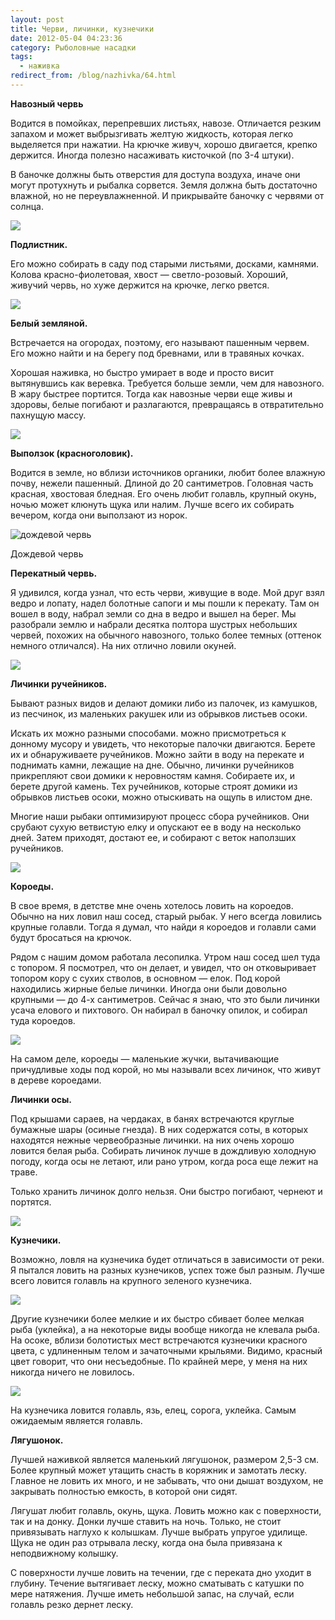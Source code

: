 ```yaml
---
layout: post
title: Черви, личинки, кузнечики
date: 2012-05-04 04:23:36
category: Рыболовные насадки
tags:
  - наживка
redirect_from: /blog/nazhivka/64.html
---
```

**Навозный червь**

Водится в помойках, перепревших листьях, навозе. Отличается резким
запахом и может выбрызгивать желтую жидкость, которая легко выделяется
при нажатии. На крючке живуч, хорошо двигается, крепко держится. Иногда
полезно насаживать кисточкой (по 3-4 штуки).

В баночке должны быть отверстия для доступа воздуха, иначе они могут
протухнуть и рыбалка сорвется. Земля должна быть достаточно влажной, но
не переувлажненной. И прикрывайте баночку с червями от солнца.

![](http://fishingguru.ru/uploads/images/00/00/01/2012/08/05/71ea61.jpg)

**Подлистник.**

Его можно собирать в саду под старыми листьями, досками, камнями. Колова
красно-фиолетовая, хвост — светло-розовый. Хороший, живучий червь, но
хуже держится на крючке, легко рвется.

![](http://fishingguru.ru/uploads/images/00/00/01/2012/05/27/2da432.jpg)

**Белый земляной.**

Встречается на огородах, поэтому, его называют пашенным червем. Его
можно найти и на берегу под бревнами, или в травяных кочках.

Хорошая наживка, но быстро умирает в воде и просто висит вытянувшись как
веревка. Требуется больше земли, чем для навозного. В жару быстрее
портится. Тогда как навозные черви еще живы и здоровы, белые погибают и
разлагаются, превращаясь в отвратительно пахнущую массу.

![](http://fishingguru.ru/uploads/images/00/00/01/2012/05/27/842918.jpg)

**Выползок (красноголовик).**

Водится в земле, но вблизи источников органики, любит более влажную
почву, нежели пашенный. Длиной до 20 сантиметров. Головная часть
красная, хвостовая бледная. Его очень любит голавль, крупный окунь,
ночью может клюнуть щука или налим. Лучше всего их собирать вечером,
когда они выползают из норок.

![дождевой
червь](http://fishingguru.ru/uploads/images/00/00/01/2013/11/28/84cde9ec4c.jpg)

Дождевой червь

**Перекатный червь.**

Я удивился, когда узнал, что есть черви, живущие в воде. Мой друг взял
ведро и лопату, надел болотные сапоги и мы пошли к перекату. Там он
вошел в воду, набрал земли со дна в ведро и вышел на берег. Мы разобрали
землю и набрали десятка полтора шустрых небольших червей, похожих на
обычного навозного, только более темных (оттенок немного отличался). На
них отлично ловили окуней.

![](http://fishingguru.ru/uploads/images/00/00/01/2012/08/05/783511.jpg)

**Личинки ручейников.**

Бывают разных видов и делают домики либо из палочек, из камушков, из
песчинок, из маленьких ракушек или из обрывков листьев осоки.

Искать их можно разными способами. можно присмотреться к донному мусору
и увидеть, что некоторые палочки двигаются. Берете их и обнаруживаете
ручейников. Можно зайти в воду на перекате и поднимать камни, лежащие на
дне. Обычно, личинки ручейников прикрепляют свои домики к неровностям
камня. Собираете их, и берете другой камень. Тех ручейников, которые
строят домики из обрывков листьев осоки, можно отыскивать на ощупь в
илистом дне.

Многие наши рыбаки оптимизируют процесс сбора ручейников. Они срубают
сухую ветвистую елку и опускают ее в воду на несколько дней. Затем
приходят, достают ее, и собирают с веток наползших ручейников.

![](http://fishingguru.ru/uploads/images/00/00/01/2012/08/05/bc62b6.jpg)

**Короеды.**

В свое время, в детстве мне очень хотелось ловить на короедов. Обычно на
них ловил наш сосед, старый рыбак. У него всегда ловились крупные
голавли. Тогда я думал, что найди я короедов и голавли сами будут
бросаться на крючок.

Рядом с нашим домом работала лесопилка. Утром наш сосед шел туда с
топором. Я посмотрел, что он делает, и увидел, что он отковыривает
топором кору с сухих стволов, в основном — елок. Под корой находились
жирные белые личинки. Иногда они были довольно крупными — до 4-х
сантиметров. Сейчас я знаю, что это были личинки усача елового и
пихтового. Он набирал в баночку опилок, и собирал туда короедов.

![](http://fishingguru.ru/uploads/images/00/00/01/2012/05/05/9de0e4.jpg)

На самом деле, короеды — маленькие жучки, вытачивающие причудливые ходы
под корой, но мы называли всех личинок, что живут в дереве короедами.

**Личинки осы.**

Под крышами сараев, на чердаках, в банях встречаются круглые бумажные
шары (осиные гнезда). В них содержатся соты, в которых находятся нежные
червеобразные личинки. на них очень хорошо ловится белая рыба. Собирать
личинок лучше в дождливую холодную погоду, когда осы не летают, или рано
утром, когда роса еще лежит на траве.

Только хранить личинок долго нельзя. Они быстро погибают, чернеют и
портятся.

![](http://fishingguru.ru/uploads/images/00/00/01/2012/08/05/f40262.jpg)

**Кузнечики.**

Возможно, ловля на кузнечика будет отличаться в зависимости от реки. Я
пытался ловить на разных кузнечиков, успех тоже был разным. Лучше всего
ловится голавль на крупного зеленого кузнечика.

![](http://fishingguru.ru/uploads/images/00/00/01/2012/05/19/a94c0c.jpg)

Другие кузнечики более мелкие и их быстро сбивает более мелкая рыба
(уклейка), а на некоторые виды вообще никогда не клевала рыба. На осоке,
вблизи болотистых мест встречаются кузнечики красного цвета, с
удлиненным телом и зачаточными крыльями. Видимо, красный цвет говорит,
что они несъедобные. По крайней мере, у меня на них никогда ничего не
ловилось.

![](http://fishingguru.ru/uploads/images/00/00/01/2013/11/28/fd2068ce98.jpg)

На кузнечика ловится голавль, язь, елец, сорога, уклейка. Самым
ожидаемым является голавль.

**Лягушонок.**

Лучшей наживкой является маленький лягушонок, размером 2,5-3 см. Более
крупный может утащить снасть в коряжник и замотать леску. Главное не
ловить их много, и не забывать, что они дышат воздухом, не закрывать
полностью емкость, в которой они сидят.

Лягушат любит голавль, окунь, щука. Ловить можно как с поверхности, так
и на донку. Донки лучше ставить на ночь. Только, не стоит привязывать
наглухо к колышкам. Лучше выбрать упругое удилище. Щука не один раз
отрывала леску, когда она была привязана к неподвижному колышку.

С поверхности лучше ловить на течении, где с переката дно уходит в
глубину. Течение вытягивает леску, можно сматывать с катушки по мере
натяжения. Лучше иметь небольшой запас, на случай, если голавль резко
дернет леску.
